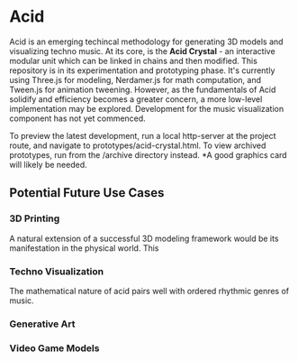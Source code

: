 # Acid
Acid is an emerging techincal methodology for generating 3D models and visualizing techno music. At its core, is the **Acid Crystal** - an interactive modular unit which can be linked in chains and then modified. This repository is in its experimentation and prototyping phase. It's currently using Three.js for modeling, Nerdamer.js for math computation, and Tween.js for animation tweening. However, as the fundamentals of Acid solidify and efficiency becomes a greater concern, a more low-level implementation may be explored.  Development for the music visualization component has not yet commenced.

To preview the latest development, run a local http-server at the project route, and navigate to prototypes/acid-crystal.html. To view archived prototypes, run from the /archive directory instead. *A good graphics card will likely be needed.

## Potential Future Use Cases

### 3D Printing

A natural extension of a successful 3D modeling framework would be its manifestation in the physical world. This 

### Techno Visualization

The mathematical nature of acid pairs well with ordered rhythmic genres of music. 

### Generative Art

### Video Game Models